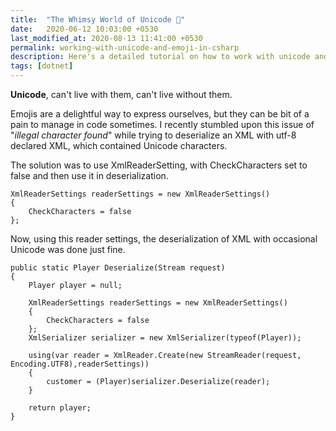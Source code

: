 ```yaml
---
title:  "The Whimsy World of Unicode 🙅"
date:   2020-06-12 10:03:00 +0530
last_modified_at: 2020-08-13 11:41:00 +0530
permalink: working-with-unicode-and-emoji-in-csharp
description: Here's a detailed tutorial on how to work with unicode and emoji in in XML with c#
tags: [dotnet]
---
```

**Unicode**, can't live with them, can't live without them.

Emojis are a delightful way to express ourselves, but they can be bit of a pain to manage in code sometimes. I recently stumbled upon this issue of "*illegal character found*" while trying to deserialize an XML with utf-8 declared XML, which contained Unicode characters.

The solution was to use XmlReaderSetting, with CheckCharacters set to false and then use it in deserialization.

```
XmlReaderSettings readerSettings = new XmlReaderSettings() 
{ 
    CheckCharacters = false
};
```
Now, using this reader settings, the deserialization of XML with occasional Unicode was done just fine.

```
public static Player Deserialize(Stream request)
{
    Player player = null;

    XmlReaderSettings readerSettings = new XmlReaderSettings() 
    { 
        CheckCharacters = false
    };    
    XmlSerializer serializer = new XmlSerializer(typeof(Player));

    using(var reader = XmlReader.Create(new StreamReader(request, Encoding.UTF8),readerSettings))
    {
        customer = (Player)serializer.Deserialize(reader);
    }

    return player;
}
```
